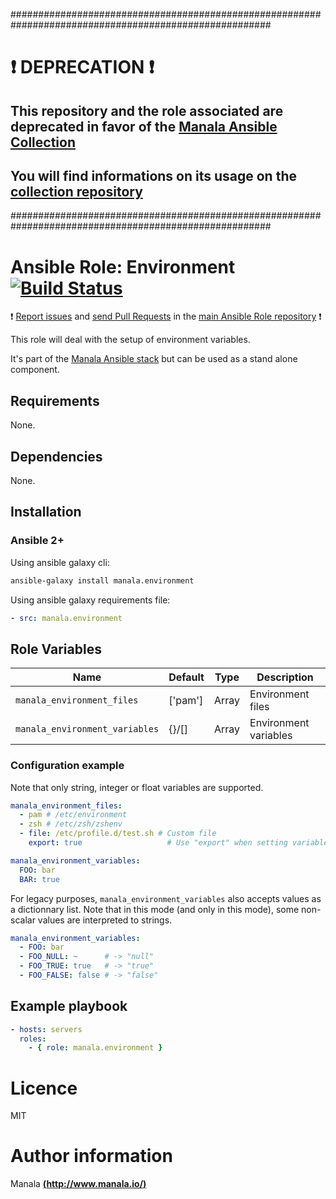 #######################################################################################################

# :exclamation: DEPRECATION :exclamation:

## This repository and the role associated are deprecated in favor of the [Manala Ansible Collection](https://galaxy.ansible.com/manala/roles)

## You will find informations on its usage on the [collection repository](https://github.com/manala/ansible-roles)

#######################################################################################################

# Ansible Role: Environment [![Build Status](https://travis-ci.org/manala/ansible-role-environment.svg?branch=master)](https://travis-ci.org/manala/ansible-role-environment)

:exclamation: [Report issues](https://github.com/manala/ansible-roles/issues) and [send Pull Requests](https://github.com/manala/ansible-roles/pulls) in the [main Ansible Role repository](https://github.com/manala/ansible-roles) :exclamation:

This role will deal with the setup of environment variables.

It's part of the [Manala Ansible stack](http://www.manala.io) but can be used as a stand alone component.

## Requirements

None.

## Dependencies

None.

## Installation

### Ansible 2+

Using ansible galaxy cli:

```bash
ansible-galaxy install manala.environment
```

Using ansible galaxy requirements file:

```yaml
- src: manala.environment
```

## Role Variables

| Name                           | Default | Type    | Description            |
| ------------------------------ | ------- | ------- | ---------------------- |
| `manala_environment_files`     | ['pam'] | Array   |  Environment files     |
| `manala_environment_variables` | {}/[]   | Array   |  Environment variables |

### Configuration example

Note that only string, integer or float variables are supported.

```yaml
manala_environment_files:
  - pam # /etc/environment
  - zsh # /etc/zsh/zshenv
  - file: /etc/profile.d/test.sh # Custom file
    export: true                   # Use "export" when setting variable

manala_environment_variables:
  FOO: bar
  BAR: true
```

For legacy purposes, `manala_environment_variables` also accepts values as
a dictionnary list.
Note that in this mode (and only in this mode), some non-scalar values are
interpreted to strings.

```yaml
manala_environment_variables:
  - FOO: bar
  - FOO_NULL: ~      # -> "null"
  - FOO_TRUE: true   # -> "true"
  - FOO_FALSE: false # -> "false"
```

## Example playbook

```yaml
- hosts: servers
  roles:
    - { role: manala.environment }
```

# Licence

MIT

# Author information

Manala [**(http://www.manala.io/)**](http://www.manala.io)
